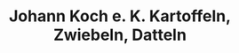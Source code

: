 ---
title: "Johann Koch e. K. Kartoffeln, Zwiebeln, Datteln"
url: /neuburg-an-der-donau/johann-koch-e-k-kartoffeln-zwiebeln-datteln/
shop: Großhandel
---